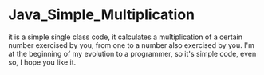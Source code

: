 # Java_Simple_Multiplication
it is a simple single class code, it calculates a multiplication of a certain number exercised by you, from one to a number also exercised by you. I'm at the beginning of my evolution to a programmer, so it's simple code, even so, I hope you like it.
